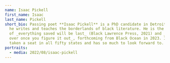 ```yaml
---
name: Isaac Pickell
first_name: Isaac
last_name: Pickell
short_bio: Passing poet **Isaac Pickell** is a PhD candidate in Detroit, where
  he writes and teaches the borderlands of black literature. He is the author
  of _everything saved will be last_ (Black Lawrence Press, 2021) and _It’s not
  over once you figure it out_, forthcoming from Black Ocean in 2023. Isaac’s
  taken a seat in all fifty states and has so much to look forward to.
portraits:
  - media: 2022/08/isaac-pickell
---
```

